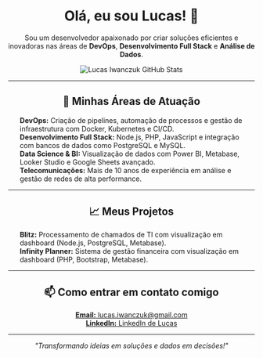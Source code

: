 <h1 align="center">Olá, eu sou Lucas! 👋</h1>

<p align="center">
  Sou um desenvolvedor apaixonado por criar soluções eficientes e inovadoras nas áreas de <strong>DevOps</strong>, <strong>Desenvolvimento Full Stack</strong> e <strong>Análise de Dados</strong>.
</p>

<p align="center">
  <img src="https://github-readme-stats.vercel.app/api?username=LucasIwanczuk&show_icons=true&theme=radical" alt="Lucas Iwanczuk GitHub Stats" />
</p>

<hr>

<h2 align="center">🚀 Minhas Áreas de Atuação</h2>

<p align="center">
  <ul style="list-style: none;">
    <li><strong>DevOps:</strong> Criação de pipelines, automação de processos e gestão de infraestrutura com Docker, Kubernetes e CI/CD.</li>
    <li><strong>Desenvolvimento Full Stack:</strong> Node.js, PHP, JavaScript e integração com bancos de dados como PostgreSQL e MySQL.</li>
    <li><strong>Data Science & BI:</strong> Visualização de dados com Power BI, Metabase, Looker Studio e Google Sheets avançado.</li>
    <li><strong>Telecomunicações:</strong> Mais de 10 anos de experiência em análise e gestão de redes de alta performance.</li>
  </ul>
</p>

<hr>

<h2 align="center">📈 Meus Projetos</h2>

<p align="center">
  <ul style="list-style: none;">
    <li><strong>Blitz:</strong> Processamento de chamados de TI com visualização em dashboard (Node.js, PostgreSQL, Metabase).</li>
    <li><strong>Infinity Planner:</strong> Sistema de gestão financeira com visualização em dashboard (PHP, Bootstrap, Metabase).</li>
  </ul>
</p>

<hr>

<h2 align="center">📫 Como entrar em contato comigo</h2>

<p align="center">
  <a href="mailto:lucas.iwanczuk@gmail.com"><strong>Email:</strong> lucas.iwanczuk@gmail.com</a><br>
  <a href="https://www.linkedin.com/in/lucas-iwanczuk-75130b168/"><strong>LinkedIn:</strong> LinkedIn de Lucas</a>
</p>

<hr>

<p align="center"><em>"Transformando ideias em soluções e dados em decisões!"</em></p>
